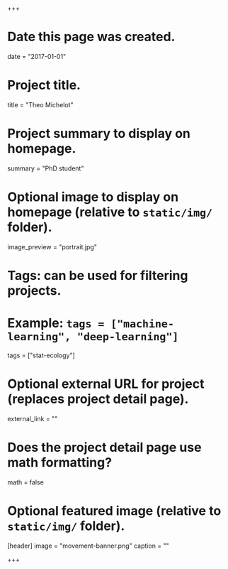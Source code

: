 +++
# Date this page was created.
date = "2017-01-01"

# Project title.
title = "Theo Michelot"

# Project summary to display on homepage.
summary = "PhD student"

# Optional image to display on homepage (relative to `static/img/` folder).
image_preview = "portrait.jpg"

# Tags: can be used for filtering projects.
# Example: `tags = ["machine-learning", "deep-learning"]`
tags = ["stat-ecology"]

# Optional external URL for project (replaces project detail page).
external_link = ""

# Does the project detail page use math formatting?
math = false

# Optional featured image (relative to `static/img/` folder).
[header]
image = "movement-banner.png"
caption = ""

+++

<br>

